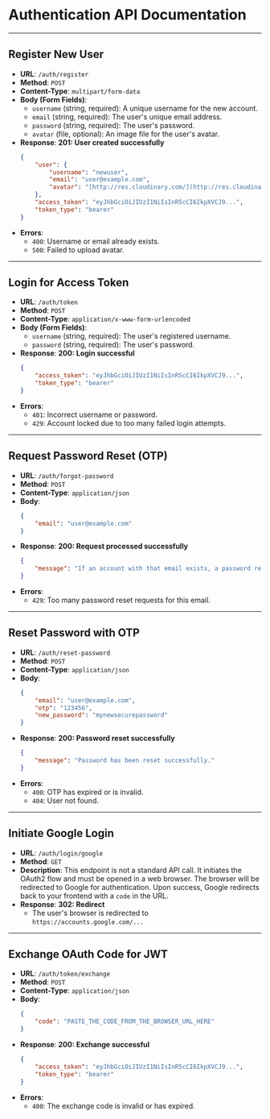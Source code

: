 # Authentication API Documentation

---
## Register New User

* **URL**: `/auth/register`
* **Method**: `POST`
* **Content-Type**: `multipart/form-data`
* **Body (Form Fields)**:
    * `username` (string, required): A unique username for the new account.
    * `email` (string, required): The user's unique email address.
    * `password` (string, required): The user's password.
    * `avatar` (file, optional): An image file for the user's avatar.
* **Response**:
    **201: User created successfully**
    ```json
    {
        "user": {
            "username": "newuser",
            "email": "user@example.com",
            "avatar": "[http://res.cloudinary.com/](http://res.cloudinary.com/)..."
        },
        "access_token": "eyJhbGciOiJIUzI1NiIsInR5cCI6IkpXVCJ9...",
        "token_type": "bearer"
    }
    ```
* **Errors**:
    * `400`: Username or email already exists.
    * `500`: Failed to upload avatar.

---
## Login for Access Token

* **URL**: `/auth/token`
* **Method**: `POST`
* **Content-Type**: `application/x-www-form-urlencoded`
* **Body (Form Fields)**:
    * `username` (string, required): The user's registered username.
    * `password` (string, required): The user's password.
* **Response**:
    **200: Login successful**
    ```json
    {
        "access_token": "eyJhbGciOiJIUzI1NiIsInR5cCI6IkpXVCJ9...",
        "token_type": "bearer"
    }
    ```
* **Errors**:
    * `401`: Incorrect username or password.
    * `429`: Account locked due to too many failed login attempts.

---
## Request Password Reset (OTP)

* **URL**: `/auth/forgot-password`
* **Method**: `POST`
* **Content-Type**: `application/json`
* **Body**:
    ```json
    {
        "email": "user@example.com"
    }
    ```
* **Response**:
    **200: Request processed successfully**
    ```json
    {
        "message": "If an account with that email exists, a password reset code has been sent."
    }
    ```
* **Errors**:
    * `429`: Too many password reset requests for this email.

---
## Reset Password with OTP

* **URL**: `/auth/reset-password`
* **Method**: `POST`
* **Content-Type**: `application/json`
* **Body**:
    ```json
    {
        "email": "user@example.com",
        "otp": "123456",
        "new_password": "mynewsecurepassword"
    }
    ```
* **Response**:
    **200: Password reset successfully**
    ```json
    {
        "message": "Password has been reset successfully."
    }
    ```
* **Errors**:
    * `400`: OTP has expired or is invalid.
    * `404`: User not found.

---
## Initiate Google Login

* **URL**: `/auth/login/google`
* **Method**: `GET`
* **Description**: This endpoint is not a standard API call. It initiates the OAuth2 flow and must be opened in a web browser. The browser will be redirected to Google for authentication. Upon success, Google redirects back to your frontend with a `code` in the URL.
* **Response**:
    **302: Redirect**
    * The user's browser is redirected to `https://accounts.google.com/...`

---
## Exchange OAuth Code for JWT

* **URL**: `/auth/token/exchange`
* **Method**: `POST`
* **Content-Type**: `application/json`
* **Body**:
    ```json
    {
        "code": "PASTE_THE_CODE_FROM_THE_BROWSER_URL_HERE"
    }
    ```
* **Response**:
    **200: Exchange successful**
    ```json
    {
        "access_token": "eyJhbGciOiJIUzI1NiIsInR5cCI6IkpXVCJ9...",
        "token_type": "bearer"
    }
    ```
* **Errors**:
    * `400`: The exchange code is invalid or has expired.